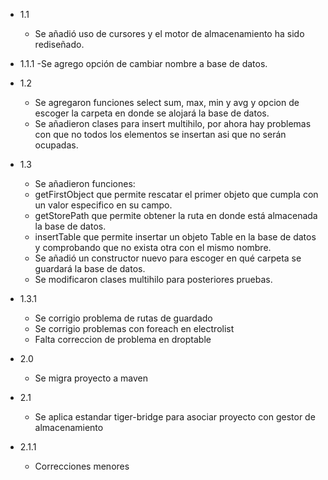 - 1.1
    - Se añadió uso de cursores y el motor de almacenamiento ha sido rediseñado.
- 1.1.1 
    -Se agrego opción de cambiar nombre a base de datos.

- 1.2 
    - Se agregaron funciones select sum, max, min y avg y opcion de escoger la carpeta en donde
    se alojará la base de datos.
    - Se añadieron clases para insert multihilo, por ahora hay problemas con que no todos los elementos se insertan 	asi que no serán ocupadas.

- 1.3
    - Se añadieron funciones:
    - getFirstObject que permite rescatar el primer objeto que cumpla con un valor especifico en su campo.
    - getStorePath que permite obtener la ruta en donde está almacenada la base de datos.
    - insertTable que permite insertar un objeto Table en la base de datos y comprobando que no exista otra con el mismo nombre.
    - Se añadió un constructor nuevo para escoger en qué carpeta se guardará la base de datos.
    - Se modificaron clases multihilo para posteriores pruebas.

- 1.3.1 
    - Se corrigio problema de rutas de guardado
    - Se corrigio problemas con foreach en electrolist
    - Falta correccion de problema en droptable
    
- 2.0
    - Se migra proyecto a maven

- 2.1
    - Se aplica estandar tiger-bridge para asociar proyecto con 
    gestor de almacenamiento
    
- 2.1.1
    - Correcciones menores